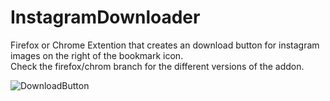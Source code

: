 # InstagramDownloader
Firefox or Chrome Extention that creates an download button for instagram images on the right of the bookmark icon.<br />
Check the firefox/chrom branch for the different versions of the addon.

![DownloadButton](https://i.imgur.com/IG7Im8F.jpg)
